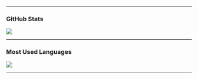 <hr/>

### GitHub Stats
<img src="https://github-readme-stats.vercel.app/api?username=git-huunhan&show_icons=true&theme=material-palenight"/>

<hr/>

### Most Used Languages
<img src="https://github-readme-stats.vercel.app/api/top-langs/?username=git-huunhan&layout=compact&theme=material-palenight" />
<hr/>
<!--
**git-huunhan/git-huunhan** is a ✨ _special_ ✨ repository because its `README.md` (this file) appears on your GitHub profile.

Here are some ideas to get you started:

- 🔭 I’m currently working on ...
- 🌱 I’m currently learning ...
- 👯 I’m looking to collaborate on ...
- 🤔 I’m looking for help with ...
- 💬 Ask me about ...
- 📫 How to reach me: ...
- 😄 Pronouns: ...
- ⚡ Fun fact: ...
- 😑 Love you
-->
